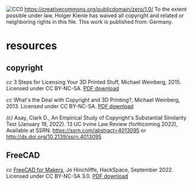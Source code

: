 ![CC0](https://mirrors.creativecommons.org/presskit/buttons/88x31/svg/cc-zero.svg) https://creativecommons.org/publicdomain/zero/1.0/
To the extent possible under law, Holger Kienle has waived all copyright and related or neighboring rights in this file. This work is published from: Germany.

# resources

## copyright

*cc* 3 Steps for Licensing Your 3D Printed Stuff, Michael Weinberg, 2015. Licensed under CC BY-NC-SA. [PDF download](https://publicknowledge.org/wp-content/uploads/2021/11/3_Steps_for_Licensing_Your_3D_Printed_Stuff.pdf)

*cc* What's the Deal with Copyright and 3D Printing?, Michael Weinberg, 2013. Licensed under CC BY-NC-SA. [PDF download](https://michaelweinberg.org/docs/WhatstheDealwithCopyright_%20Finalversion2.pdf)

*(c)* Asay, Clark D., An Empirical Study of Copyright's Substantial Similarity Test (January 19, 2022). 13 UC Irvine Law Review (forthcoming 2022), Available at SSRN: https://ssrn.com/abstract=4013095 or http://dx.doi.org/10.2139/ssrn.4013095

## FreeCAD

*cc* [FreeCAD for Makers](https://hackspace.raspberrypi.com/books/freecad), Jo Hinchliffe, HackSpace, September 2022. Licensed under CC BY-NC-SA 3.0. [PDF download](https://hackspace.raspberrypi.com/downloads/eyJfcmFpbHMiOnsibWVzc2FnZSI6IkJBaHBBazhkIiwiZXhwIjpudWxsLCJwdXIiOiJibG9iX2lkIn19--5cc6d95c1be694fba3150e7c3f8f7245b090f203/HS_FreeCAD_Bookazine.pdf)
